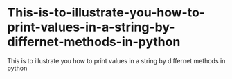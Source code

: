 # This-is-to-illustrate-you-how-to-print-values-in-a-string-by-differnet-methods-in-python
This is to illustrate you how to print values in a string by differnet methods in python
